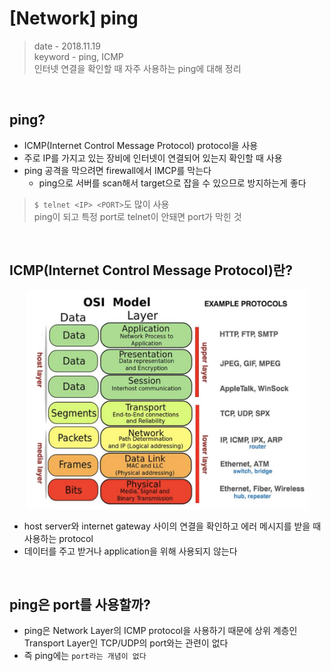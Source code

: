 # [Network] ping
> date - 2018.11.19  
> keyword - ping, ICMP  
> 인터넷 연결을 확인할 때 자주 사용하는 ping에 대해 정리

<br>

## ping?
* ICMP(Internet Control Message Protocol) protocol을 사용
* 주로 IP를 가지고 있는 장비에 인터넷이 연결되어 있는지 확인할 때 사용
* ping 공격을 막으려면 firewall에서 IMCP를 막는다
  * ping으로 서버를 scan해서 target으로 잡을 수 있으므로 방지하는게 좋다


> `$ telnet <IP> <PORT>`도 많이 사용  
> ping이 되고 특정 port로 telnet이 안돼면 port가 막힌 것


<br>

## ICMP(Internet Control Message Protocol)란?

<div align="center">
<img src="./images/osi_7_layer.png" alt="OSI 7 Layer" width="450" height="350"/>
</div>

* host server와 internet gateway 사이의 연결을 확인하고 에러 메시지를 받을 때 사용하는 protocol
* 데이터를 주고 받거나 application을 위해 사용되지 않는다


<br>

## ping은 port를 사용할까?
* ping은 Network Layer의 ICMP protocol을 사용하기 때문에 상위 계층인 Transport Layer인 TCP/UDP의 port와는 관련이 없다
* 즉 ping에는 `port라는 개념이 없다`
